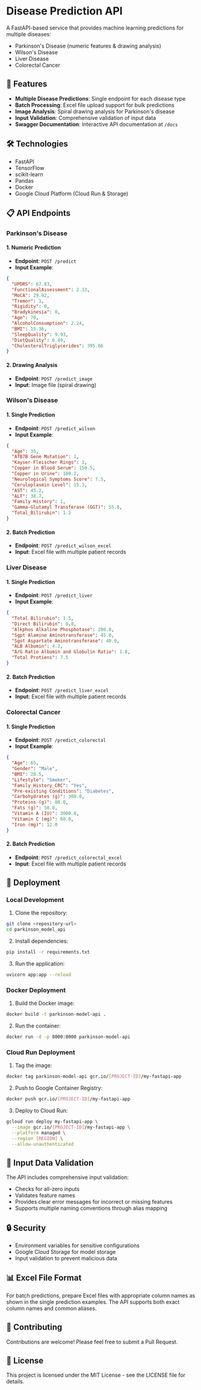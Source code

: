 # Disease Prediction API

A FastAPI-based service that provides machine learning predictions for multiple diseases:
- Parkinson's Disease (numeric features & drawing analysis)
- Wilson's Disease
- Liver Disease
- Colorectal Cancer

## 🚀 Features

- **Multiple Disease Predictions**: Single endpoint for each disease type
- **Batch Processing**: Excel file upload support for bulk predictions
- **Image Analysis**: Spiral drawing analysis for Parkinson's disease
- **Input Validation**: Comprehensive validation of input data
- **Swagger Documentation**: Interactive API documentation at `/docs`

## 🛠️ Technologies

- FastAPI
- TensorFlow
- scikit-learn
- Pandas
- Docker
- Google Cloud Platform (Cloud Run & Storage)

## 📋 API Endpoints

### Parkinson's Disease

#### 1. Numeric Prediction
- **Endpoint**: `POST /predict`
- **Input Example**:
```json
{
  "UPDRS": 67.83,
  "FunctionalAssessment": 2.13,
  "MoCA": 29.92,
  "Tremor": 1,
  "Rigidity": 0,
  "Bradykinesia": 0,
  "Age": 70,
  "AlcoholConsumption": 2.24,
  "BMI": 15.36,
  "SleepQuality": 9.93,
  "DietQuality": 6.49,
  "CholesterolTriglycerides": 395.66
}
```

#### 2. Drawing Analysis
- **Endpoint**: `POST /predict_image`
- **Input**: Image file (spiral drawing)

### Wilson's Disease

#### 1. Single Prediction
- **Endpoint**: `POST /predict_wilson`
- **Input Example**:
```json
{
  "Age": 35,
  "ATB7B Gene Mutation": 1,
  "Kayser-Fleischer Rings": 1,
  "Copper in Blood Serum": 150.5,
  "Copper in Urine": 180.2,
  "Neurological Symptoms Score": 7.5,
  "Ceruloplasmin Level": 15.3,
  "AST": 45.2,
  "ALT": 38.7,
  "Family History": 1,
  "Gamma-Glutamyl Transferase (GGT)": 55.8,
  "Total_Bilirubin": 1.2
}
```

#### 2. Batch Prediction
- **Endpoint**: `POST /predict_wilson_excel`
- **Input**: Excel file with multiple patient records

### Liver Disease

#### 1. Single Prediction
- **Endpoint**: `POST /predict_liver`
- **Input Example**:
```json
{
  "Total Bilirubin": 1.5,
  "Direct Bilirubin": 0.8,
  "Alkphos Alkaline Phosphotase": 200.0,
  "Sgpt Alamine Aminotransferase": 45.0,
  "Sgot Aspartate Aminotransferase": 40.0,
  "ALB Albumin": 4.2,
  "A/G Ratio Albumin and Globulin Ratio": 1.8,
  "Total Protiens": 7.5
}
```

#### 2. Batch Prediction
- **Endpoint**: `POST /predict_liver_excel`
- **Input**: Excel file with multiple patient records

### Colorectal Cancer

#### 1. Single Prediction
- **Endpoint**: `POST /predict_colorectal`
- **Input Example**:
```json
{
  "Age": 65,
  "Gender": "Male",
  "BMI": 28.5,
  "Lifestyle": "Smoker",
  "Family_History_CRC": "Yes",
  "Pre-existing Conditions": "Diabetes",
  "Carbohydrates (g)": 300.0,
  "Proteins (g)": 80.0,
  "Fats (g)": 50.0,
  "Vitamin A (IU)": 3000.0,
  "Vitamin C (mg)": 60.0,
  "Iron (mg)": 12.0
}
```

#### 2. Batch Prediction
- **Endpoint**: `POST /predict_colorectal_excel`
- **Input**: Excel file with multiple patient records

## 🚀 Deployment

### Local Development

1. Clone the repository:
```bash
git clone <repository-url>
cd parkinson_model_api
```

2. Install dependencies:
```bash
pip install -r requirements.txt
```

3. Run the application:
```bash
uvicorn app:app --reload
```

### Docker Deployment

1. Build the Docker image:
```bash
docker build -t parkinson-model-api .
```

2. Run the container:
```bash
docker run -d -p 8000:8000 parkinson-model-api
```

### Cloud Run Deployment

1. Tag the image:
```bash
docker tag parkinson-model-api gcr.io/[PROJECT-ID]/my-fastapi-app
```

2. Push to Google Container Registry:
```bash
docker push gcr.io/[PROJECT-ID]/my-fastapi-app
```

3. Deploy to Cloud Run:
```bash
gcloud run deploy my-fastapi-app \
  --image gcr.io/[PROJECT-ID]/my-fastapi-app \
  --platform managed \
  --region [REGION] \
  --allow-unauthenticated
```

## 📝 Input Data Validation

The API includes comprehensive input validation:
- Checks for all-zero inputs
- Validates feature names
- Provides clear error messages for incorrect or missing features
- Supports multiple naming conventions through alias mapping

## 🔒 Security

- Environment variables for sensitive configurations
- Google Cloud Storage for model storage
- Input validation to prevent malicious data

## 📊 Excel File Format

For batch predictions, prepare Excel files with appropriate column names as shown in the single prediction examples. The API supports both exact column names and common aliases.

## 🤝 Contributing

Contributions are welcome! Please feel free to submit a Pull Request.

## 📄 License

This project is licensed under the MIT License - see the LICENSE file for details.